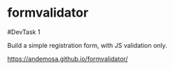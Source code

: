 # formvalidator

#DevTask 1

Build a simple registration form, with JS validation only.

https://andemosa.github.io/formvalidator/
